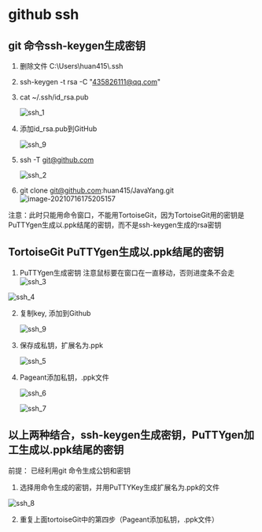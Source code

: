 # github ssh

## git 命令ssh-keygen生成密钥

1. 删除文件 C:\Users\huan415\\.ssh

2. ssh-keygen -t rsa -C "435826111@qq.com"

3. cat  ~/.ssh/id_rsa.pub

   ![ssh_1](D:\project\huan415\http\JavaYang\工具\git\images\ssh_1.png)

4. 添加id_rsa.pub到GitHub

   ![ssh_9](D:\project\huan415\http\JavaYang\工具\git\images\ssh_9.jpg)

5. ssh -T git@github.com

   ![ssh_2](D:\project\huan415\http\JavaYang\工具\git\images\ssh_2.png)

6. git clone git@github.com:huan415/JavaYang.git
   ![image-20210716175205157](C:\Users\huan415\AppData\Roaming\Typora\typora-user-images\image-20210716175205157.png)

注意：此时只能用命令窗口，不能用TortoiseGit，因为TortoiseGit用的密钥是PuTTYgen生成以.ppk结尾的密钥，而不是ssh-keygen生成的rsa密钥

## TortoiseGit  PuTTYgen生成以.ppk结尾的密钥

1. PuTTYgen生成密钥   注意鼠标要在窗口在一直移动，否则进度条不会走
   ![ssh_3](D:\project\huan415\http\JavaYang\工具\git\images\ssh_3.png)

![ssh_4](D:\project\huan415\http\JavaYang\工具\git\images\ssh_4.png)

2. 复制key, 添加到Github
   
   ![ssh_9](D:\project\huan415\http\JavaYang\工具\git\images\ssh_9.jpg)
   
3. 保存成私钥，扩展名为.ppk

   ![ssh_5](D:\project\huan415\http\JavaYang\工具\git\images\ssh_5.png)

4. Pageant添加私钥，.ppk文件

   ![ssh_6](D:\project\huan415\http\JavaYang\工具\git\images\ssh_6.png)

   ![ssh_7](D:\project\huan415\http\JavaYang\工具\git\images\ssh_7.png)

## 以上两种结合，ssh-keygen生成密钥，PuTTYgen加工生成以.ppk结尾的密钥

 前提： 已经利用git 命令生成公钥和密钥

1. 选择用命令生成的密钥，并用PuTTYKey生成扩展名为.ppk的文件

![ssh_8](D:\project\huan415\http\JavaYang\工具\git\images\ssh_8.png)



2.  重复上面tortoiseGit中的第四步（Pageant添加私钥，.ppk文件）